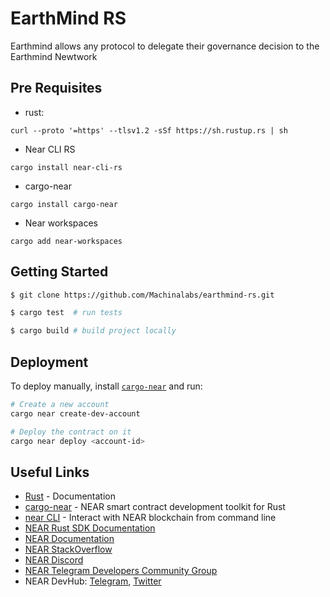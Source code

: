 # EarthMind RS

Earthmind allows any protocol to delegate their governance decision to the Earthmind Newtwork 


## Pre Requisites

- rust:
```
curl --proto '=https' --tlsv1.2 -sSf https://sh.rustup.rs | sh
```
- Near CLI RS
```
cargo install near-cli-rs
```

- cargo-near
```
cargo install cargo-near
```

- Near workspaces
```
cargo add near-workspaces
```

## Getting Started

```bash
$ git clone https://github.com/Machinalabs/earthmind-rs.git

$ cargo test  # run tests

$ cargo build # build project locally
```

## Deployment

To deploy manually, install [`cargo-near`](https://github.com/near/cargo-near) and run:

```bash
# Create a new account
cargo near create-dev-account

# Deploy the contract on it
cargo near deploy <account-id>
```

## Useful Links
- [Rust](https://www.rust-lang.org/learn) - Documentation
- [cargo-near](https://github.com/near/cargo-near) - NEAR smart contract development toolkit for Rust
- [near CLI](https://docs.near.org/tools/near-cli) - Interact with NEAR blockchain from command line
- [NEAR Rust SDK Documentation](https://docs.near.org/sdk/rust/introduction)
- [NEAR Documentation](https://docs.near.org)
- [NEAR StackOverflow](https://stackoverflow.com/questions/tagged/nearprotocol)
- [NEAR Discord](https://near.chat)
- [NEAR Telegram Developers Community Group](https://t.me/neardev)
- NEAR DevHub: [Telegram](https://t.me/neardevhub), [Twitter](https://twitter.com/neardevhub)
